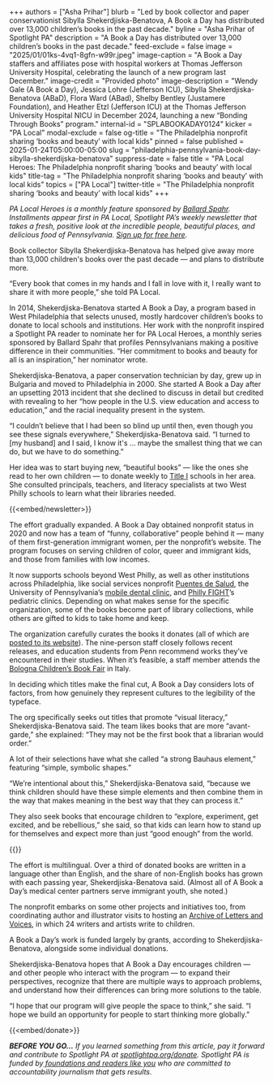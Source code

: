 +++
authors = ["Asha Prihar"]
blurb = "Led by book collector and paper conservationist Sibylla Shekerdjiska-Benatova, A Book a Day has distributed over 13,000 children’s books in the past decade."
byline = "Asha Prihar of Spotlight PA"
description = "A Book a Day has distributed over 13,000 children’s books in the past decade."
feed-exclude = false
image = "2025/01/01ks-4vq1-8gfn-w99r.jpeg"
image-caption = "A Book a Day staffers and affiliates pose with hospital workers at Thomas Jefferson University Hospital, celebrating the launch of a new program last December."
image-credit = "Provided photo"
image-description = "Wendy Gale (A Book a Day), Jessica Lohre (Jefferson ICU), Sibylla Shekerdjiska-Benatova (ABaD), Flora Ward (ABad), Shelby Bentley (Justamere Foundation), and Heather Etzl (Jefferson ICU) at the Thomas Jefferson University Hospital NICU in December 2024, launching a new “Bonding Through Books” program."
internal-id = "SPLABOOKADAY0124"
kicker = "PA Local"
modal-exclude = false
og-title = "The Philadelphia nonprofit sharing ‘books and beauty’ with local kids"
pinned = false
published = 2025-01-24T05:00:00-05:00
slug = "philadelphia-pennsylvania-book-day-sibylla-shekerdijska-benatova"
suppress-date = false
title = "PA Local Heroes: The Philadelphia nonprofit sharing ‘books and beauty’ with local kids"
title-tag = "The Philadelphia nonprofit sharing ‘books and beauty’ with local kids"
topics = ["PA Local"]
twitter-title = "The Philadelphia nonprofit sharing ‘books and beauty’ with local kids"
+++

<em>PA Local Heroes is a monthly feature sponsored by </em><a href="https://www.ballardspahr.com/"><em>Ballard Spahr</em></a><em>. Installments appear first in PA Local, Spotlight PA’s weekly newsletter that takes a fresh, positive look at the incredible people, beautiful places, and delicious food of Pennsylvania. </em><a href="https://www.spotlightpa.org/newsletters/"><em>Sign up for free here</em></a><em>.</em>

Book collector Sibylla Shekerdjiska-Benatova has helped give away more than 13,000 children&#39;s books over the past decade — and plans to distribute more.

“Every book that comes in my hands and I fall in love with it, I really want to share it with more people,” she told PA Local.

In 2014, Shekerdjiska-Benatova started A Book a Day, a program based in West Philadelphia that selects unused, mostly hardcover children’s books to donate to local schools and institutions. Her work with the nonprofit inspired a Spotlight PA reader to nominate her for PA Local Heroes, a monthly series sponsored by Ballard Spahr that profiles Pennsylvanians making a positive difference in their communities. “Her commitment to books and beauty for all is an inspiration,” her nominator wrote.

Shekerdjiska-Benatova, a paper conservation technician by day, grew up in Bulgaria and moved to Philadelphia in 2000. She started A Book a Day after an upsetting 2013 incident that she declined to discuss in detail but credited with revealing to her “how people in the U.S. view education and access to education,” and the racial inequality present in the system.

“I couldn’t believe that I had been so blind up until then, even though you see these signals everywhere,” Shekerdjiska-Benatova said. “I turned to \[my husband\] and I said, I know it&#39;s … maybe the smallest thing that we can do, but we have to do something.”

Her idea was to start buying new, “beautiful books” — like the ones she read to her own children — to donate weekly to <a href="https://www.ed.gov/laws-and-policy/laws-preschool-grade-12-education/title-I">Title I</a> schools in her area. She consulted principals, teachers, and literacy specialists at two West Philly schools to learn what their libraries needed.

{{<embed/newsletter>}}

The effort gradually expanded. A Book a Day obtained nonprofit status in 2020 and now has a team of “funny, collaborative” people behind it — many of them first-generation immigrant women, per the nonprofit’s website. The program focuses on serving children of color, queer and immigrant kids, and those from families with low incomes.

It now supports schools beyond West Philly, as well as other institutions across Philadelphia, like social services nonprofit <a href="https://www.puentesdesalud.org/">Puentes de Salud</a>, the University of Pennsylvania’s <a href="https://www.dental.upenn.edu/departments/division-of-community-oral-health/community-care-programs-landing-page/pennsmiles-at-schools-community-centers/">mobile dental clinic</a>, and <a href="https://fight.org/">Philly FIGHT</a>’s pediatric clinics. Depending on what makes sense for the specific organization, some of the books become part of library collections, while others are gifted to kids to take home and keep.

The organization carefully curates the books it donates (all of which are <a href="https://abookadayprogram.com/category/all/">posted to its website</a>). The nine-person staff closely follows recent releases, and education students from Penn recommend works they’ve encountered in their studies. When it’s feasible, a staff member attends the <a href="https://www.bolognachildrensbookfair.com/en/home/878.html">Bologna Children’s Book Fair</a> in Italy.

In deciding which titles make the final cut, A Book a Day considers lots of factors, from how genuinely they represent cultures to the legibility of the typeface.

The org specifically seeks out titles that promote “visual literacy,” Shekerdjiska-Benatova said. The team likes books that are more “avant-garde,” she explained: “They may not be the first book that a librarian would order.”

A lot of their selections have what she called “a strong Bauhaus element,” featuring “simple, symbolic shapes.”

“We’re intentional about this,” Shekerdjiska-Benatova said, “because we think children should have these simple elements and then combine them in the way that makes meaning in the best way that they can process it.”

They also seek books that encourage children to “explore, experiment, get excited, and be rebellious,” she said, so that kids can learn how to stand up for themselves and expect more than just “good enough” from the world.

{{<picture src="cas/ynd9-s778-3c7y-zt3m.png" description="A table full of children’s books." caption="Books from an April 2024 A Book a Day “Meet the Author” and book giveaway event in Kensington." credit="Provided photo">}}

The effort is multilingual. Over a third of donated books are written in a language other than English, and the share of non-English books has grown with each passing year, Shekerdjiska-Benatova said. (Almost all of A Book a Day’s medical center partners serve immigrant youth, she noted.)

The nonprofit embarks on some other projects and initiatives too, from coordinating author and illustrator visits to hosting an <a href="https://abookadayprogram.com/category/archive-letters-and-voices/">Archive of Letters and Voices</a>, in which 24 writers and artists write to children.

A Book a Day’s work is funded largely by grants, according to Shekerdjiska-Benatova, alongside some individual donations.

Shekerdjiska-Benatova hopes that A Book a Day encourages children — and other people who interact with the program — to expand their perspectives, recognize that there are multiple ways to approach problems, and understand how their differences can bring more solutions to the table.

“I hope that our program will give people the space to think,” she said. “I hope we build an opportunity for people to start thinking more globally.”

{{<embed/donate>}}

<strong><em>BEFORE YOU GO…</em></strong><em> If you learned something from this article, pay it forward and contribute to Spotlight PA at </em><a href="https://www.spotlightpa.org/donate"><em>spotlightpa.org/donate</em></a><em>. Spotlight PA is funded by</em><a href="https://www.spotlightpa.org/support"><em> foundations and readers like you</em></a><em> who are committed to accountability journalism that gets results.</em>

